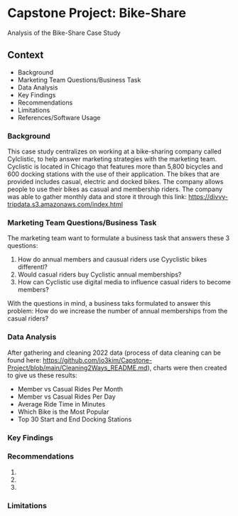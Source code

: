 # Capstone Project: Bike-Share
Analysis of the Bike-Share Case Study

## Context
* Background  
* Marketing Team Questions/Business Task
* Data Analysis
* Key Findings
* Recommendations
* Limitations
* References/Software Usage

### Background
This case study centralizes on working at a bike-sharing company called Cylclistic, to help answer marketing strategies with the marketing team. Cyclistic is located in Chicago that features more than 5,800 bicycles and 600 docking stations with the use of their application. The bikes that are provided includes casual, electric and docked bikes. The company allows people to use their bikes as casual and membership riders. The company was able to gather monthly data and store it through this link:
https://divvy-tripdata.s3.amazonaws.com/index.html

### Marketing Team Questions/Business Task
The marketing team want to formulate a business task that answers these 3 questions:
1. How do annual members and causual riders use Cyyclistic bikes differentl?
2. Would casual riders buy Cyclistic annual memberships?
3. How can Cyclistic use digital media to influence casual riders to become members?

With the questions in mind, a business taks formulated to answer this problem: How do we increase the number of annual memberships from the casual riders?

### Data Analysis
After gathering and cleaning 2022 data (process of data cleaning can be found here: https://github.com/jo3kim/Capstone-Project/blob/main/Cleaning2Ways_README.md), charts were then created to give us these results:
* Member vs Casual Rides Per Month
* Member vs Casual Rides Per Day
* Average Ride Time in Minutes
* Which Bike is the Most Popular
* Top 30 Start and End Docking Stations

### Key Findings

### Recommendations
1. 
2.
3.

### Limitations
